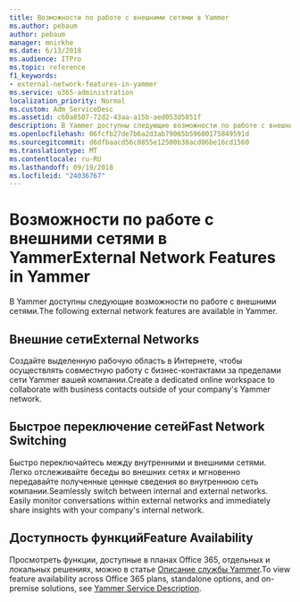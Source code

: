 ```yaml
---
title: Возможности по работе с внешними сетями в Yammer
ms.author: pebaum
author: pebaum
manager: mnirkhe
ms.date: 6/13/2018
ms.audience: ITPro
ms.topic: reference
f1_keywords:
- external-network-features-in-yammer
ms.service: o365-administration
localization_priority: Normal
ms.custom: Adm_ServiceDesc
ms.assetid: c60a8507-72d2-43aa-a15b-aed053d5851f
description: В Yammer доступны следующие возможности по работе с внешними сетями.
ms.openlocfilehash: 06fcfb27de7b6a2d3ab79065b59600175849591d
ms.sourcegitcommit: d6dfbaacd56c0855e12500b38acd06be16cd1560
ms.translationtype: MT
ms.contentlocale: ru-RU
ms.lasthandoff: 09/19/2018
ms.locfileid: "24036767"
---
```

# <a name="external-network-features-in-yammer"></a><span data-ttu-id="e2f64-103">Возможности по работе с внешними сетями в Yammer</span><span class="sxs-lookup"><span data-stu-id="e2f64-103">External Network Features in Yammer</span></span>

<span data-ttu-id="e2f64-104">В Yammer доступны следующие возможности по работе с внешними сетями.</span><span class="sxs-lookup"><span data-stu-id="e2f64-104">The following external network features are available in Yammer.</span></span>
  
## <a name="external-networks"></a><span data-ttu-id="e2f64-105">Внешние сети</span><span class="sxs-lookup"><span data-stu-id="e2f64-105">External Networks</span></span>
<span data-ttu-id="e2f64-106"><a name="bkmk_ExternalNetworks"> </a></span><span class="sxs-lookup"><span data-stu-id="e2f64-106"></span></span>

<span data-ttu-id="e2f64-107">Создайте выделенную рабочую область в Интернете, чтобы осуществлять совместную работу с бизнес-контактами за пределами сети Yammer вашей компании.</span><span class="sxs-lookup"><span data-stu-id="e2f64-107">Create a dedicated online workspace to collaborate with business contacts outside of your company's Yammer network.</span></span>
  
## <a name="fast-network-switching"></a><span data-ttu-id="e2f64-108">Быстрое переключение сетей</span><span class="sxs-lookup"><span data-stu-id="e2f64-108">Fast Network Switching</span></span>
<span data-ttu-id="e2f64-109"><a name="bkmk_FastNetworkSwitching"> </a></span><span class="sxs-lookup"><span data-stu-id="e2f64-109"></span></span>

<span data-ttu-id="e2f64-p101">Быстро переключайтесь между внутренними и внешними сетями. Легко отслеживайте беседы во внешних сетях и мгновенно передавайте полученные ценные сведения во внутреннюю сеть компании.</span><span class="sxs-lookup"><span data-stu-id="e2f64-p101">Seamlessly switch between internal and external networks. Easily monitor conversations within external networks and immediately share insights with your company's internal network.</span></span>
  
## <a name="feature-availability"></a><span data-ttu-id="e2f64-112">Доступность функций</span><span class="sxs-lookup"><span data-stu-id="e2f64-112">Feature Availability</span></span>
<span data-ttu-id="e2f64-113"><a name="bkmk_FastNetworkSwitching"> </a></span><span class="sxs-lookup"><span data-stu-id="e2f64-113"></span></span>

<span data-ttu-id="e2f64-114">Просмотреть функции, доступные в планах Office 365, отдельных и локальных решениях, можно в статье [Описание службы Yammer](yammer-service-description.md).</span><span class="sxs-lookup"><span data-stu-id="e2f64-114">To view feature availability across Office 365 plans, standalone options, and on-premise solutions, see [Yammer Service Description](yammer-service-description.md).</span></span>